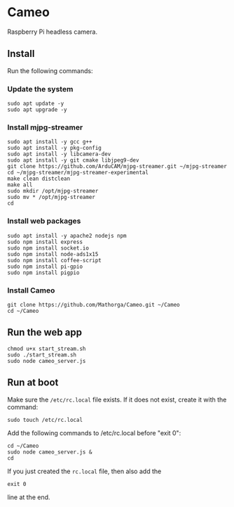 # Cameo
Raspberry Pi headless camera.

## Install

Run the following commands:

### Update the system
```
sudo apt update -y
sudo apt upgrade -y
```

### Install mjpg-streamer
```
sudo apt install -y gcc g++
sudo apt install -y pkg-config
sudo apt install -y libcamera-dev
sudo apt install -y git cmake libjpeg9-dev
git clone https://github.com/ArduCAM/mjpg-streamer.git ~/mjpg-streamer
cd ~/mjpg-streamer/mjpg-streamer-experimental
make clean distclean
make all
sudo mkdir /opt/mjpg-streamer
sudo mv * /opt/mjpg-streamer
cd
```

### Install web packages
```
sudo apt install -y apache2 nodejs npm
sudo npm install express
sudo npm install socket.io
sudo npm install node-ads1x15
sudo npm install coffee-script
sudo npm install pi-gpio
sudo npm install pigpio
```

### Install Cameo
```
git clone https://github.com/Mathorga/Cameo.git ~/Cameo
cd ~/Cameo
```

## Run the web app
```
chmod u+x start_stream.sh
sudo ./start_stream.sh
sudo node cameo_server.js
```

## Run at boot
Make sure the ```/etc/rc.local``` file exists. If it does not exist, create it with the command:
```
sudo touch /etc/rc.local
```

Add the following commands to /etc/rc.local before "exit 0":

```
cd ~/Cameo
sudo node cameo_server.js &
cd
```

If you just created the ```rc.local``` file, then also add the
```
exit 0
```
line at the end.